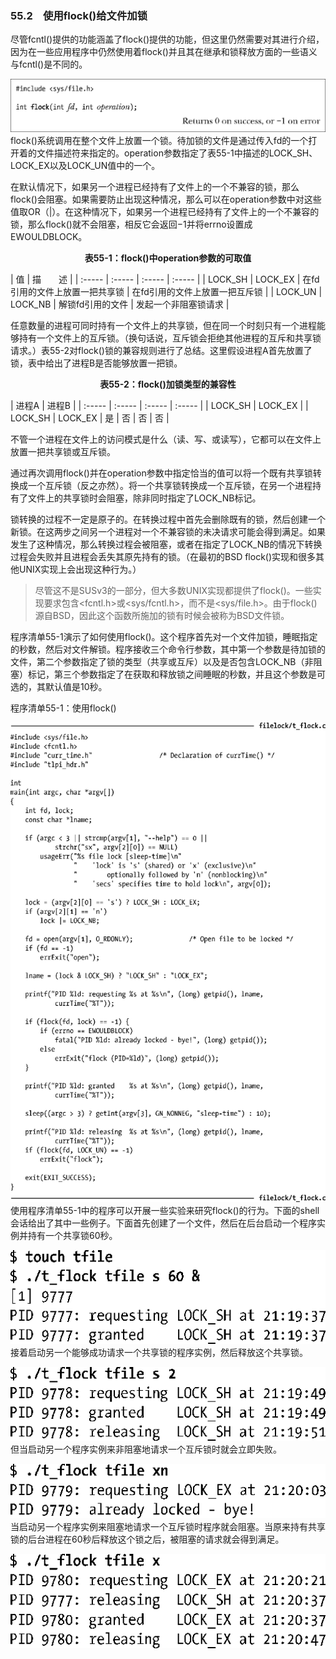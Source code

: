 ### 55.2　使用flock()给文件加锁

尽管fcntl()提供的功能涵盖了flock()提供的功能，但这里仍然需要对其进行介绍，因为在一些应用程序中仍然使用着flock()并且其在继承和锁释放方面的一些语义与fcntl()是不同的。



![1394.png](../images/1394.png)
flock()系统调用在整个文件上放置一个锁。待加锁的文件是通过传入fd的一个打开着的文件描述符来指定的。operation参数指定了表55-1中描述的LOCK_SH、LOCK_EX以及LOCK_UN值中的一个。

在默认情况下，如果另一个进程已经持有了文件上的一个不兼容的锁，那么flock()会阻塞。如果需要防止出现这种情况，那么可以在operation参数中对这些值取OR（|）。在这种情况下，如果另一个进程已经持有了文件上的一个不兼容的锁，那么flock()就不会阻塞，相反它会返回−1并将errno设置成EWOULDBLOCK。

<center class="my_markdown"><b class="my_markdown">表55-1：flock()中operation参数的可取值</b></center>

| 值 | 描　　述 |
| :-----  | :-----  | :-----  | :-----  |
| LOCK_SH | LOCK_EX | 在fd引用的文件上放置一把共享锁 | 在fd引用的文件上放置一把互斥锁 |
| LOCK_UN | LOCK_NB | 解锁fd引用的文件 | 发起一个非阻塞锁请求 |

任意数量的进程可同时持有一个文件上的共享锁，但在同一个时刻只有一个进程能够持有一个文件上的互斥锁。（换句话说，互斥锁会拒绝其他进程的互斥和共享锁请求。）表55-2对flock()锁的兼容规则进行了总结。这里假设进程A首先放置了锁，表中给出了进程B是否能够放置一把锁。

<center class="my_markdown"><b class="my_markdown">表55-2：flock()加锁类型的兼容性</b></center>

| 进程A | 进程B |
| :-----  | :-----  | :-----  | :-----  |
| LOCK_SH | LOCK_EX |
| LOCK_SH | LOCK_EX | 是 | 否 | 否 | 否 |

不管一个进程在文件上的访问模式是什么（读、写、或读写），它都可以在文件上放置一把共享锁或互斥锁。

通过再次调用flock()并在operation参数中指定恰当的值可以将一个既有共享锁转换成一个互斥锁（反之亦然）。将一个共享锁转换成一个互斥锁，在另一个进程持有了文件上的共享锁时会阻塞，除非同时指定了LOCK_NB标记。

锁转换的过程不一定是原子的。在转换过程中首先会删除既有的锁，然后创建一个新锁。在这两步之间另一个进程对一个不兼容锁的未决请求可能会得到满足。如果发生了这种情况，那么转换过程会被阻塞，或者在指定了LOCK_NB的情况下转换过程会失败并且进程会丢失其原先持有的锁。（在最初的BSD flock()实现和很多其他UNIX实现上会出现这种行为。）

> 尽管这不是SUSv3的一部分，但大多数UNIX实现都提供了flock()。一些实现要求包含<fcntl.h>或<sys/fcntl.h>，而不是<sys/file.h>。由于flock()源自BSD，因此这个函数所施加的锁有时候会被称为BSD文件锁。

程序清单55-1演示了如何使用flock()。这个程序首先对一个文件加锁，睡眠指定的秒数，然后对文件解锁。程序接收三个命令行参数，其中第一个参数是待加锁的文件，第二个参数指定了锁的类型（共享或互斥）以及是否包含LOCK_NB（非阻塞）标记，第三个参数指定了在获取和释放锁之间睡眠的秒数，并且这个参数是可选的，其默认值是10秒。

程序清单55-1：使用flock()



![1395.png](../images/1395.png)
使用程序清单55-1中的程序可以开展一些实验来研究flock()的行为。下面的shell会话给出了其中一些例子。下面首先创建了一个文件，然后在后台启动一个程序实例并持有一个共享锁60秒。



![1396.png](../images/1396.png)
接着启动另一个能够成功请求一个共享锁的程序实例，然后释放这个共享锁。



![1397.png](../images/1397.png)
但当启动另一个程序实例来非阻塞地请求一个互斥锁时就会立即失败。



![1398.png](../images/1398.png)
当启动另一个程序实例来阻塞地请求一个互斥锁时程序就会阻塞。当原来持有共享锁的后台进程在60秒后释放这个锁之后，被阻塞的请求就会得到满足。



![1399.png](../images/1399.png)
